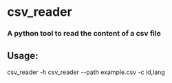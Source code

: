 # csv_reader

<h3>A python tool to read the content of a csv file</h3>

<h2>Usage: </h2>
csv_reader -h
csv_reader --path example.csv -c id,lang
